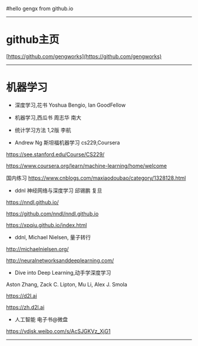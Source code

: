 ﻿

#hello gengx from github.io

***
# github主页

[https://github.com/gengworks](https://github.com/gengworks)

***
# 机器学习


* 深度学习,花书 Yoshua Bengio, Ian GoodFellow


* 机器学习,西瓜书 周志华 南大


* 统计学习方法 1,2版 李航



* Andrew Ng 斯坦福机器学习 cs229,Coursera

https://see.stanford.edu/Course/CS229/


https://www.coursera.org/learn/machine-learning/home/welcome

国内练习
https://www.cnblogs.com/maxiaodoubao/category/1328128.html


* ddnl 神经网络与深度学习 邱锡鹏 复旦

https://nndl.github.io/

https://github.com/nndl/nndl.github.io

https://xpqiu.github.io/index.html



* ddnl, Michael Nielsen, 量子转行

http://michaelnielsen.org/

http://neuralnetworksanddeeplearning.com/



* Dive into Deep Learning,动手学深度学习

Aston Zhang, Zack C. Lipton, Mu Li, Alex J. Smola

https://d2l.ai

https://zh.d2l.ai



* 人工智能 电子书@微盘

https://vdisk.weibo.com/s/AcSJGKVz_XjG1

***

